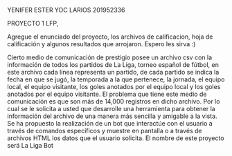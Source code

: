 YENIFER ESTER YOC LARIOS 
201952336

PROYECTO 1 LFP, 

Agregue el enunciado del proyecto, los archivos de calificacion, hoja de calificación y algunos resultados que arrojaron. 
Espero les sirva :)

Cierto medio de comunicación de prestigio posee un archivo csv con la información
de todos los partidos de La Liga, torneo español de fútbol, en este archivo cada línea
representa un partido, de cada partido se indica la fecha en que se jugó, la
temporada a la que pertenece, la jornada, el equipo local, el equipo visitante, los
goles anotados por el equipo local y los goles anotados por el equipo visitante.
El problema que tiene este medio de comunicación es que son más de 14,000
registros en dicho archivo. Por lo cual se le solicita a usted que desarrolle una
herramienta para obtener la información del archivo de una manera más sencilla y
amigable a la vista. Se ha propuesto la realización de un bot que interactúe con el
usuario a través de comandos específicos y muestre en pantalla o a través de
archivos HTML los datos que el usuario solicita. El nombre de este proyecto será La
Liga Bot